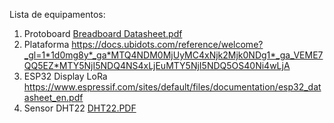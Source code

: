 Lista de equipamentos:

1. Protoboard
   [Breadboard Datasheet.pdf](https://github.com/vinussp/Projeto-de-Redes---Monitoramento-de-Temperatura/files/12811483/Breadboard.Datasheet.pdf)
2. Plataforma
   https://docs.ubidots.com/reference/welcome?_gl=1*1d0mg8y*_ga*MTQ4NDM0MjUyMC4xNjk2Mjk0NDg1*_ga_VEME7QQ5EZ*MTY5NjI5NDQ4NS4xLjEuMTY5NjI5NDQ5OS40Ni4wLjA
4. ESP32 Display LoRa
   https://www.espressif.com/sites/default/files/documentation/esp32_datasheet_en.pdf
5. Sensor DHT22
   [DHT22.PDF](https://github.com/vinussp/Projeto-de-Redes---Monitoramento-de-Temperatura/files/12811468/DHT22.PDF)
